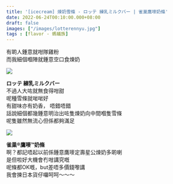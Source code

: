 ```yaml
---
title: '[icecream] 煉奶雪條 - ロッテ 練乳ミルクバー | 雀巢鷹嘜奶條'
date: 2022-06-24T00:10:00.000+08:00
draft: false
images: ["/images/lotterennyu.jpg"]
tags : [flavor - 螞蟻族]
---
```


有啲人鍾意就咁隊雞粉  
而我細個嗰陣就鍾意空口食煉奶   

![](/images/lotterennyu.jpg)

**ロッテ 練乳ミルクバー**  
不過人大咗就無食得咁甜    
呢種雪條就啱啱好  
有甜味亦有奶香， 唔錯唔錯  
話說細個都幾鍾意明治出咗隻煉奶向中間嗰隻雪條  
呢隻雖然無流心但係都夠滿足  

![](/images/eagleice.jpg)

**雀巢®鷹嘜™奶條**  
啊？都記唔起以前係鍾意鷹嘜定壽星公煉奶多啲喇  
是但啦好大機會冇咁講究嘅  
呢條都OK嘅，but差唔多價錢嚟講  
我會揀日本貨仔囉呵呵～～～  
